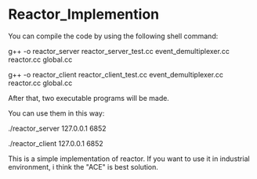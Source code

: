 Reactor_Implemention
====================
You can compile the code by using the following shell command:

g++ -o reactor_server reactor_server_test.cc event_demultiplexer.cc reactor.cc global.cc

g++ -o reactor_client reactor_client_test.cc event_demultiplexer.cc reactor.cc global.cc

After that, two executable programs will be made.

You can use them in this way:

./reactor_server 127.0.0.1 6852

./reactor_client 127.0.0.1 6852

This is a simple implementation of reactor.
If you want to use it in industrial environment, i think the "ACE" is best solution.
